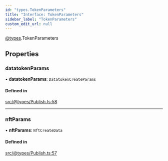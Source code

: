 ```yaml
---
id: "types.TokenParameters"
title: "Interface: TokenParameters"
sidebar_label: "TokenParameters"
custom_edit_url: null
---
```


[@types](../modules/types.md).TokenParameters

## Properties

### datatokenParams

• **datatokenParams**: `DatatokenCreateParams`

#### Defined in

[src/@types/Publish.ts:58](https://github.com/deltaDAO/nautilus/blob/493dbf5/src/@types/Publish.ts#L58)

___

### nftParams

• **nftParams**: `NftCreateData`

#### Defined in

[src/@types/Publish.ts:57](https://github.com/deltaDAO/nautilus/blob/493dbf5/src/@types/Publish.ts#L57)
